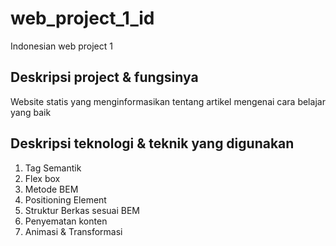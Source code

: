# web_project_1_id
Indonesian web project 1

## Deskripsi project & fungsinya
Website statis yang menginformasikan tentang artikel mengenai cara belajar yang baik

## Deskripsi teknologi & teknik yang digunakan
1. Tag Semantik
2. Flex box
3. Metode BEM
4. Positioning Element
5. Struktur Berkas sesuai BEM
6. Penyematan konten
7. Animasi & Transformasi
